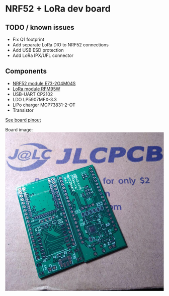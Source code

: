 # NRF52 + LoRa dev board

## TODO / known issues
- Fix Q1 footprint
- Add separate LoRa DIO to NRF52 connections
- Add USB ESD protection
- Add LoRa IPX/UFL connector

## Components
- [NRF52 module E73-2G4M04S](https://www.aliexpress.com/item/32820692238.html) 
- [LoRa module RFM95W](https://www.aliexpress.com/item/32811523237.html)
- USB-UART CP2102
- LDO LP5907MFX-3.3
- LiPo charger MCP73831-2-OT
- Transistor 


[See board pinout](pinout.md)

Board image:
![](images/pcbs.jpg "PCB Image")
